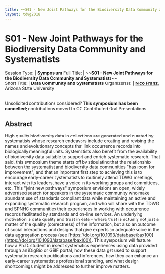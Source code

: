 ```yaml
---
title: ~~S01 - New Joint Pathways for the Biodiversity Data Community and Systematists~~
layout: tdwg2018
---
```

# S01 - New Joint Pathways for the Biodiversity Data Community and Systematists

Session Type:  | **Symposium**
Full Title:    | **~~S01 - New Joint Pathways for the Biodiversity Data Community and Systematists**~~  
Short Title:   | **Data Community and Systematists**
Organizer(s):  | **[Nico Franz](mailto:nico.franz@asu.edu)**, Arizona State University


<p><br />Unsolicited contributions considered? <strong>This symposium has been cancelled;</strong> contributions moved to CO Contributed Oral Presentations</p>

<!-- **Primary Contact Affiliation/Organisation:** Arizona State University
**Other Contributors:**
TBD - I would like to open this up entirely, and mostly to early-career systematists (graduate students, postdocs) who typically would not attend TDWG.
**How many 80-minute sessions are you requesting?** 2
**Technical Requirements:**
No.
-->

## Abstract  

High quality biodiversity data in collections are generated and curated by systematists whose research endeavors include creating and revising the names and evolutionary concepts that link occurrence records into biologically meaningful units. Systematists also benefit from the availability of biodiversity data suitable to support and enrich systematic research. That said, this symposium theme starts off by stipulating that the relationship between the systematist and biodiversity data communities "has room for improvement", and that an important first step to achieving this is to encourage early-career systematists to routinely attend TDWG meetings, interact with its leaders, have a voice in its working groups and committees, etc. This "joint new pathways" symposium envisions an open, widely advertised search for speakers in the systematic community who make abundant use of standards compliant data while maintaining an active and expanding systematic research program, and who will share with the TDWG and SPNHC communities their experiences in working with occurrence records facilitated by standards and on-line services. An underlying motivation is data quality and trust in data - where trust is actually not just a matter of the quality (correctness) of the information, but also an outcome of social interactions and designs that give experts an adequate voice in the data aggregation process (see [https://doi.org/10.1093/database/bax100](https://doi.org/10.1093/database/bax100)). This symposium will feature how a Ph.D. student in insect systematics experiences using data provided through an iDigBio or GBIF portal, how these data get used to support systematic research publications and inferences, how they can enhance an early-career systematist's professional standing, and what design shortcomings might be addressed to further improve matters.
